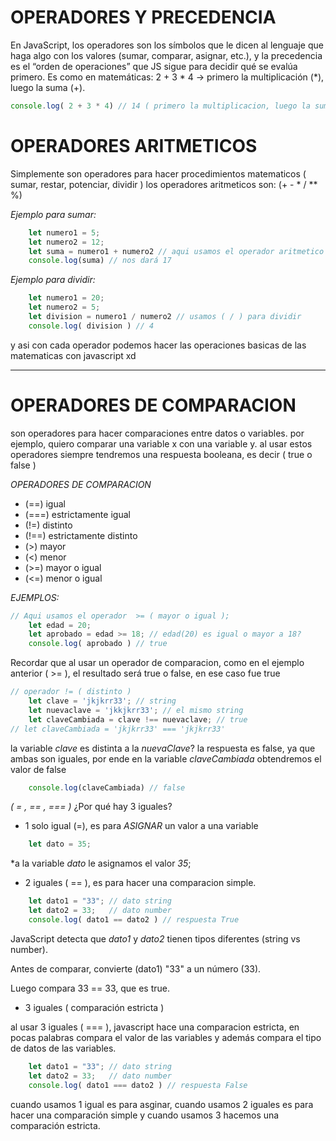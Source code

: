 # OPERADORES Y PRECEDENCIA

En JavaScript, los operadores son los símbolos que le dicen al lenguaje que haga algo con los valores (sumar, comparar, asignar, etc.),
y la precedencia es el “orden de operaciones” que JS sigue para decidir qué se evalúa primero.
Es como en matemáticas:
2 + 3 * 4 → primero la multiplicación (*), luego la suma (+).

```javascript
console.log( 2 + 3 * 4) // 14 ( primero la multiplicacion, luego la suma )
```

# OPERADORES ARITMETICOS
Simplemente son operadores para hacer procedimientos matematicos ( sumar, restar, potenciar, dividir )
los operadores aritmeticos son: (+ - * / ** %)

*Ejemplo para sumar:*

```javascript
    let numero1 = 5;
    let numero2 = 12;
    let suma = numero1 + numero2 // aqui usamos el operador aritmetico para sumar (+ )
    console.log(suma) // nos dará 17
```
*Ejemplo para dividir:*

```javascript
    let numero1 = 20;
    let numero2 = 5;
    let division = numero1 / numero2 // usamos ( / ) para dividir
    console.log( division ) // 4
```

y asi con cada operador podemos hacer las operaciones basicas de las matematicas con javascript xd

---------------------------------------------------------------------------


# OPERADORES DE COMPARACION

son operadores para hacer comparaciones entre datos o variables.
por ejemplo, quiero comparar una variable x con una variable y.
al usar estos operadores siempre tendremos una respuesta booleana, es decir ( true o false )

*OPERADORES DE COMPARACION*
- (==)  igual 
- (===) estrictamente igual 
- (!=)  distinto 
- (!==) estrictamente distinto 
- (>)   mayor 
- (<)   menor
- (>=)  mayor o igual
- (<=)  menor o igual

*EJEMPLOS:*

```javascript
// Aqui usamos el operador  >= ( mayor o igual );
    let edad = 20;
    let aprobado = edad >= 18; // edad(20) es igual o mayor a 18?
    console.log( aprobado ) // true
```
Recordar que al usar un operador de comparacion, como en el ejemplo anterior ( >= ), el resultado será true o false, en ese caso fue true


```javascript
// operador != ( distinto )
    let clave = 'jkjkrr33'; // string
    let nuevaclave = 'jkkjkrr33'; // el mismo string 
    let claveCambiada = clave !== nuevaclave; // true
// let claveCambiada = 'jkjkrr33' === 'jkjkrr33'
```
la variable *clave* es distinta a la *nuevaClave*?
la respuesta es false, ya que ambas son iguales, por ende en la variable *claveCambiada* obtendremos el valor de false

```javascript
    console.log(claveCambiada) // false
```

*( = , == , === )*
¿Por qué hay 3 iguales?

- 1 solo igual (=), es para *ASIGNAR* un valor a una variable
```javascript
    let dato = 35;
```
*a la variable *dato* le asignamos el valor *35*;

- 2 iguales ( == ), es para hacer una comparacion simple.
```javascript
    let dato1 = "33"; // dato string
    let dato2 = 33;   // dato number
    console.log( dato1 == dato2 ) // respuesta True
```  
JavaScript detecta que *dato1* y *dato2* tienen tipos diferentes (string vs number).

Antes de comparar, convierte (dato1) "33" a un número (33).

Luego compara 33 == 33, que es true.

- 3 iguales ( comparación estricta )

al usar 3 iguales ( === ), javascript hace una comparacion estricta, en pocas palabras compara el valor de las variables y además compara el tipo de datos de las variables.

```javascript
    let dato1 = "33"; // dato string
    let dato2 = 33;   // dato number
    console.log( dato1 === dato2 ) // respuesta False
```

cuando usamos 1 igual es para asginar, cuando usamos 2 iguales es para hacer una comparación simple y cuando usamos 3 hacemos una comparación estricta.


